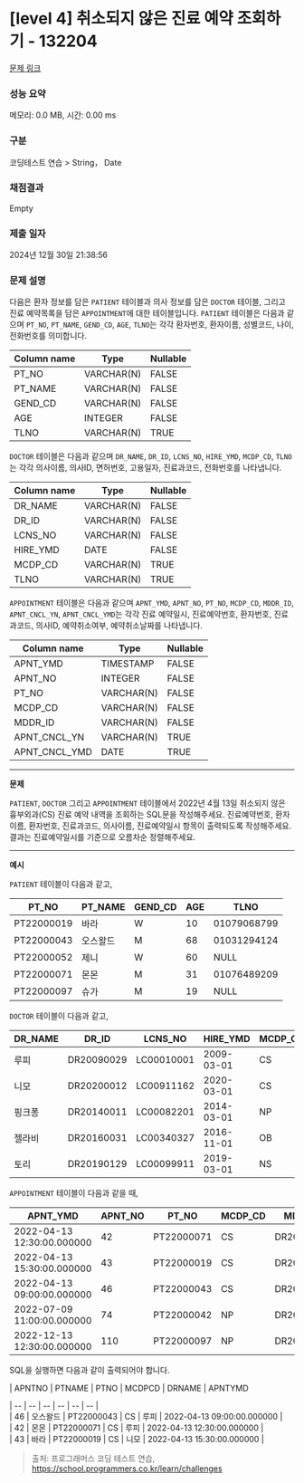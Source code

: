 # \[level 4] 취소되지 않은 진료 예약 조회하기 - 132204

[문제 링크](https://school.programmers.co.kr/learn/courses/30/lessons/132204)

### 성능 요약

메모리: 0.0 MB, 시간: 0.00 ms

### 구분

코딩테스트 연습 > String， Date

### 채점결과

Empty

### 제출 일자

2024년 12월 30일 21:38:56

### 문제 설명

다음은 환자 정보를 담은 `PATIENT` 테이블과 의사 정보를 담은 `DOCTOR` 테이블, 그리고 진료 예약목록을 담은 `APPOINTMENT`에 대한 테이블입니다. `PATIENT` 테이블은 다음과 같으며 `PT_NO`, `PT_NAME`, `GEND_CD`, `AGE`, `TLNO`는 각각 환자번호, 환자이름, 성별코드, 나이, 전화번호를 의미합니다.

| Column name | Type       | Nullable |
| ----------- | ---------- | -------- |
| PT\_NO      | VARCHAR(N) | FALSE    |
| PT\_NAME    | VARCHAR(N) | FALSE    |
| GEND\_CD    | VARCHAR(N) | FALSE    |
| AGE         | INTEGER    | FALSE    |
| TLNO        | VARCHAR(N) | TRUE     |

`DOCTOR` 테이블은 다음과 같으며 `DR_NAME`, `DR_ID`, `LCNS_NO`, `HIRE_YMD`, `MCDP_CD`, `TLNO`는 각각 의사이름, 의사ID, 면허번호, 고용일자, 진료과코드, 전화번호를 나타냅니다.

| Column name | Type       | Nullable |
| ----------- | ---------- | -------- |
| DR\_NAME    | VARCHAR(N) | FALSE    |
| DR\_ID      | VARCHAR(N) | FALSE    |
| LCNS\_NO    | VARCHAR(N) | FALSE    |
| HIRE\_YMD   | DATE       | FALSE    |
| MCDP\_CD    | VARCHAR(N) | TRUE     |
| TLNO        | VARCHAR(N) | TRUE     |

`APPOINTMENT` 테이블은 다음과 같으며 `APNT_YMD`, `APNT_NO`, `PT_NO`, `MCDP_CD`, `MDDR_ID`, `APNT_CNCL_YN`, `APNT_CNCL_YMD`는 각각 진료 예약일시, 진료예약번호, 환자번호, 진료과코드, 의사ID, 예약취소여부, 예약취소날짜를 나타냅니다.

| Column name     | Type       | Nullable |
| --------------- | ---------- | -------- |
| APNT\_YMD       | TIMESTAMP  | FALSE    |
| APNT\_NO        | INTEGER    | FALSE    |
| PT\_NO          | VARCHAR(N) | FALSE    |
| MCDP\_CD        | VARCHAR(N) | FALSE    |
| MDDR\_ID        | VARCHAR(N) | FALSE    |
| APNT\_CNCL\_YN  | VARCHAR(N) | TRUE     |
| APNT\_CNCL\_YMD | DATE       | TRUE     |

***

**문제**

`PATIENT`, `DOCTOR` 그리고 `APPOINTMENT` 테이블에서 2022년 4월 13일 취소되지 않은 흉부외과(CS) 진료 예약 내역을 조회하는 SQL문을 작성해주세요. 진료예약번호, 환자이름, 환자번호, 진료과코드, 의사이름, 진료예약일시 항목이 출력되도록 작성해주세요. 결과는 진료예약일시를 기준으로 오름차순 정렬해주세요.

***

**예시**

`PATIENT` 테이블이 다음과 같고,

| PT\_NO     | PT\_NAME | GEND\_CD | AGE | TLNO        |
| ---------- | -------- | -------- | --- | ----------- |
| PT22000019 | 바라       | W        | 10  | 01079068799 |
| PT22000043 | 오스왈드     | M        | 68  | 01031294124 |
| PT22000052 | 제니       | W        | 60  | NULL        |
| PT22000071 | 몬몬       | M        | 31  | 01076489209 |
| PT22000097 | 슈가       | M        | 19  | NULL        |

`DOCTOR` 테이블이 다음과 같고,

| DR\_NAME | DR\_ID     | LCNS\_NO   | HIRE\_YMD  | MCDP\_CD | TLNO        |
| -------- | ---------- | ---------- | ---------- | -------- | ----------- |
| 루피       | DR20090029 | LC00010001 | 2009-03-01 | CS       | 01085482011 |
| 니모       | DR20200012 | LC00911162 | 2020-03-01 | CS       | 01089483921 |
| 핑크퐁      | DR20140011 | LC00082201 | 2014-03-01 | NP       | 01098428957 |
| 젤라비      | DR20160031 | LC00340327 | 2016-11-01 | OB       | 01023981922 |
| 토리       | DR20190129 | LC00099911 | 2019-03-01 | NS       | 01058390758 |

`APPOINTMENT` 테이블이 다음과 같을 때,

| APNT\_YMD                  | APNT\_NO | PT\_NO     | MCDP\_CD | MDDR\_ID   | APNT\_CNCL\_YN | APNT\_CNCL\_YMD |
| -------------------------- | -------- | ---------- | -------- | ---------- | -------------- | --------------- |
| 2022-04-13 12:30:00.000000 | 42       | PT22000071 | CS       | DR20090029 | N              | NULL            |
| 2022-04-13 15:30:00.000000 | 43       | PT22000019 | CS       | DR20200012 | N              | NULL            |
| 2022-04-13 09:00:00.000000 | 46       | PT22000043 | CS       | DR20090029 | N              | NULL            |
| 2022-07-09 11:00:00.000000 | 74       | PT22000042 | NP       | DR20100011 | N              | NULL            |
| 2022-12-13 12:30:00.000000 | 110      | PT22000097 | NP       | DR20160011 | Y              | 2022-12-03      |

SQL을 실행하면 다음과 같이 출력되어야 합니다.

\| APNTNO | PTNAME | PTNO | MCDPCD | DRNAME | APNTYMD

\| -- | -- | -- | -- | -- | -- |\
\| 46 | 오스왈드 | PT22000043 | CS | 루피 | 2022-04-13 09:00:00.000000 |\
\| 42 | 몬몬 | PT22000071 | CS | 루피 | 2022-04-13 12:30:00.000000 |\
\| 43 | 바라 | PT22000019 | CS | 니모 | 2022-04-13 15:30:00.000000 |

> 출처: 프로그래머스 코딩 테스트 연습, https://school.programmers.co.kr/learn/challenges
